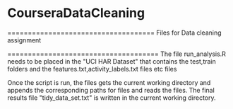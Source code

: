 # CourseraDataCleaning
====================================
Files for Data cleaning assignment

=====================================
The file run_analysis.R needs to be placed in the "UCI HAR Dataset" that contains the test,train folders and the features.txt,activity_labels.txt files etc files

Once the script is run, the files gets the current working directory and appends the corresponding paths for files and reads the files. 
The final results file "tidy_data_set.txt" is written in the current working directory.


